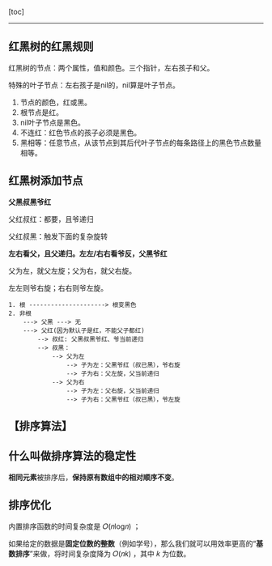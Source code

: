 [toc]


---
## 红黑树的红黑规则

红黑树的节点：两个属性，值和颜色。三个指针，左右孩子和父。

特殊的叶子节点：左右孩子是nil的，nil算是叶子节点。

1. 节点的颜色，红或黑。
2. 根节点是红。
3. nil叶子节点是黑色。
4. 不连红：红色节点的孩子必须是黑色。
5. 黑相等：任意节点，从该节点到其后代叶子节点的每条路径上的黑色节点数量相等。

## 红黑树添加节点

**父黑叔黑爷红**

父红叔红：都要，且爷递归

父红叔黑：触发下面的复杂旋转

**左右看父，且父递归。左左/右右看爷反，父黑爷红**

父为左，就父左旋；父为右，就父右旋。

左左则爷右旋；右右则爷左旋。
```
1. 根 ---------------------> 根变黑色
2. 非根
    ---> 父黑 ---> 无
    ---> 父红(因为默认子是红，不能父子都红)
        --> 叔红: 父黑叔黑爷红、爷当前递归
        --> 叔黑：
            --> 父为左
                --> 子为左：父黑爷红（叔已黑），爷右旋
                --> 子为右：父左旋，父当前递归
            --> 父为右
                --> 子为左：父右旋，父当前递归
                --> 子为右：父黑爷红（叔已黑），爷左旋
```

## 【排序算法】
## 什么叫做排序算法的稳定性

**相同元素**被排序后，**保持原有数组中的相对顺序不变**。

## 排序优化

内置排序函数的时间复杂度是 𝑂(𝑛log⁡𝑛) ；



如果给定的数据是**固定位数的整数**（例如学号），那么我们就可以用效率更高的“**基数排序**”来做，将时间复杂度降为 𝑂(𝑛𝑘) ，其中 𝑘 为位数。
